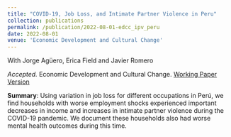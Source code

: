 ```yaml
---
title: "COVID-19, Job Loss, and Intimate Partner Violence in Peru"
collection: publications
permalink: /publication/2022-08-01-edcc_ipv_peru
date: 2022-08-01
venue: 'Economic Development and Cultural Change'
---
```

With Jorge Agüero, Erica Field and Javier Romero

_Accepted._ Economic Development and Cultural Change. [Working Paper Version](https://ignacio-rh.github.io/files/edcc_ipv_peru.pdf)

__Summary__: Using variation in job loss for different occupations in Perú, we find households with worse employment shocks experienced important decreases in income and increases in intimate partner violence during the COVID-19 pandemic. We document these households also had worse mental health outcomes during this time. 